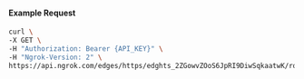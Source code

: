 <!-- Code generated for API Clients. DO NOT EDIT. -->

#### Example Request

```bash
curl \
-X GET \
-H "Authorization: Bearer {API_KEY}" \
-H "Ngrok-Version: 2" \
https://api.ngrok.com/edges/https/edghts_2ZGowvZOoS6JpRI9DiwSqkaatwK/routes/edghtsrt_2ZGowwu7RzsNVEpAk8IgXFlfO6v/user_agent_filter
```
